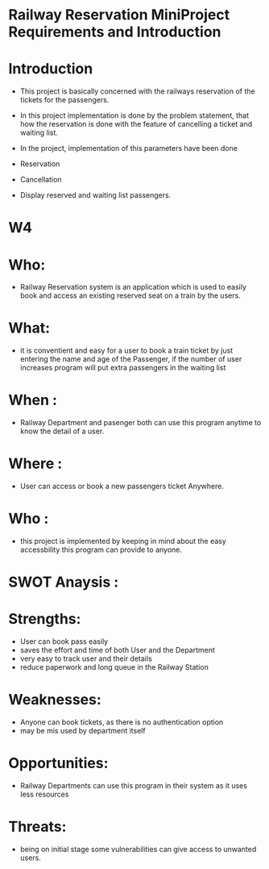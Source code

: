 # Railway Reservation MiniProject Requirements and Introduction

# Introduction
* This project is basically concerned with the railways reservation of the tickets for the passengers.

* In this project implementation is done by the problem statement, that how the reservation is done with the feature of cancelling a ticket and waiting list.

* In the project, implementation of this parameters have been done
* Reservation
* Cancellation
* Display reserved and waiting list passengers.


# W4


# Who:
* Railway Reservation system is an application which is used to easily book and access an existing reserved seat on a train by the users.
# What:
* it is conventient and easy for a user to book a train ticket by just entering the name and age of the Passenger, if the number of user increases program will put extra passengers in the waiting list
# When :
* Railway Department and pasenger both can use this program anytime to know the detail of a user.
# Where :
* User can access or book a new passengers ticket Anywhere.
# Who :
*  this project is implemented by keeping in mind about the easy accessbility this program can provide to anyone.


# SWOT Anaysis :

# Strengths:
* User can book pass easily
* saves the effort and time of both User and the Department
* very easy to track user and their details
* reduce paperwork and long queue in the Railway Station


# Weaknesses:
* Anyone can book tickets, as there is no authentication option 
* may be mis used by department itself


# Opportunities:
* Railway Departments can use this program in their system as it uses less resources


# Threats:
* being on initial stage some vulnerabilities can give access to unwanted users.
